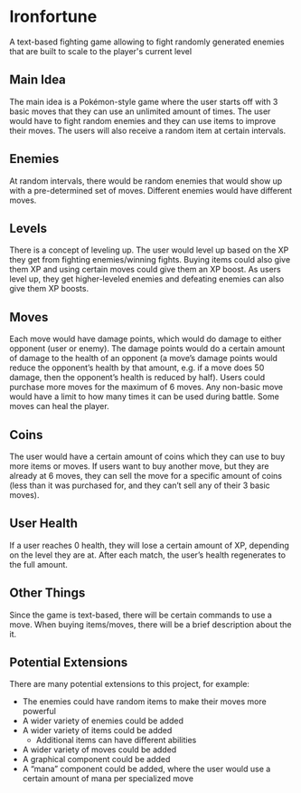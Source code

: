 # Ironfortune
A text-based fighting game allowing to fight randomly generated enemies that are built to scale to the player's current level
## Main Idea
The main idea is a Pokémon-style game where the user starts off with 3 basic moves that they can use an unlimited amount of times. The user would have to fight random enemies and they can use items to improve their moves. The users will also receive a random item at certain intervals.
## Enemies
At random intervals, there would be random enemies that would show up with a pre-determined set of moves. Different enemies would have different moves.
## Levels
There is a concept of leveling up. The user would level up based on the XP they get from fighting enemies/winning fights. Buying items could also give them XP and using certain moves could give them an XP boost. As users level up, they get higher-leveled enemies and defeating enemies can also give them XP boosts.
## Moves
Each move would have damage points, which would do damage to either opponent (user or enemy). The damage points would do a certain amount of damage to the health of an opponent (a move’s damage points would reduce the opponent’s health by that amount, e.g. if a move does 50 damage, then the opponent’s health is reduced by half). Users could purchase more moves for the maximum of 6 moves. Any non-basic move would have a limit to how many times it can be used during battle. Some moves can heal the player.
## Coins
The user would have a certain amount of coins which they can use to buy more items or moves. If users want to buy another move, but they are already at 6 moves, they can sell the move for a specific amount of coins (less than it was purchased for, and they can’t sell any of their 3 basic moves).

## User Health
If a user reaches 0 health, they will lose a certain amount of XP, depending on the level they are at. After each match, the user’s health regenerates to the full amount.
## Other Things
Since the game is text-based, there will be certain commands to use a move. When buying items/moves, there will be a brief description about the it.

## Potential Extensions
There are many potential extensions to this project, for example:
- The enemies could have random items to make their moves more powerful
- A wider variety of enemies could be added
- A wider variety of items could be added
  - Additional items can have different abilities
- A wider variety of moves could be added
- A graphical component could be added
- A “mana” component could be added, where the user would use a certain amount of mana per specialized move
